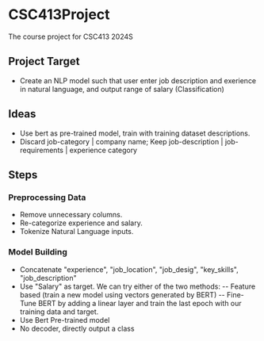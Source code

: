 # CSC413Project
The course project for CSC413 2024S

## Project Target
- Create an NLP model such that user enter job description and exerience in natural language, and output range of salary (Classification)

## Ideas
- Use bert as pre-trained model, train with training dataset descriptions.
- Discard job-category | company name; Keep job-description | job-requirements | experience category 

## Steps
### Preprocessing Data
- Remove unnecessary columns.
- Re-categorize experience and salary.
- Tokenize Natural Language inputs.
### Model Building
- Concatenate "experience", "job_location", "job_desig", "key_skills", "job_description"
- Use "Salary" as target. We can try either of the two methods:
  -- Feature based (train a new model using vectors generated by BERT)
  -- Fine-Tune BERT by adding a linear layer and train the last epoch with our training data and target.
- Use Bert Pre-trained model
- No decoder, directly output a class
